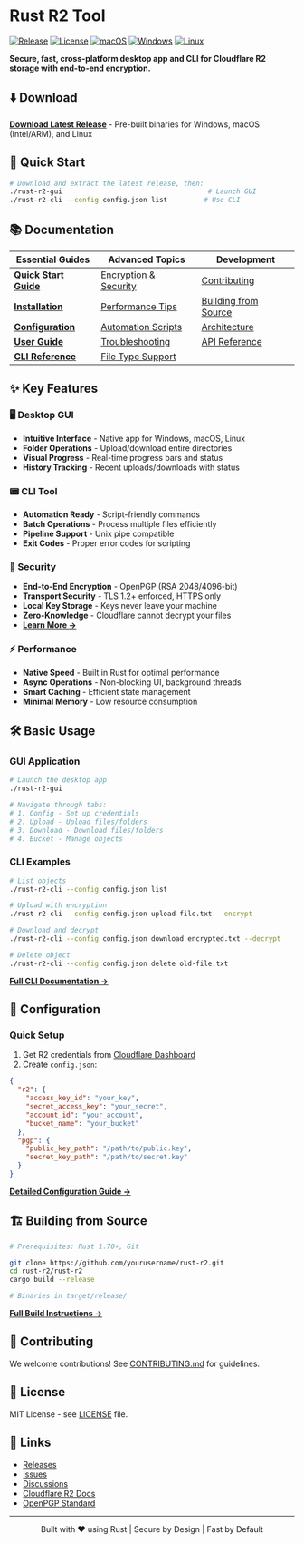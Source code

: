 # Rust R2 Tool

[![Release](https://img.shields.io/github/v/release/yourusername/rust-r2)](https://github.com/yourusername/rust-r2/releases/latest)
[![License](https://img.shields.io/badge/license-MIT-blue.svg)](LICENSE)
[![macOS](https://github.com/yourusername/rust-r2/actions/workflows/build-macos.yml/badge.svg)](https://github.com/yourusername/rust-r2/actions/workflows/build-macos.yml)
[![Windows](https://github.com/yourusername/rust-r2/actions/workflows/build-windows.yml/badge.svg)](https://github.com/yourusername/rust-r2/actions/workflows/build-windows.yml)
[![Linux](https://github.com/yourusername/rust-r2/actions/workflows/build-linux.yml/badge.svg)](https://github.com/yourusername/rust-r2/actions/workflows/build-linux.yml)

**Secure, fast, cross-platform desktop app and CLI for Cloudflare R2 storage with end-to-end encryption.**

## ⬇️ Download

**[Download Latest Release](https://github.com/yourusername/rust-r2/releases/latest)** - Pre-built binaries for Windows, macOS (Intel/ARM), and Linux

## 🚀 Quick Start

```bash
# Download and extract the latest release, then:
./rust-r2-gui                                    # Launch GUI
./rust-r2-cli --config config.json list         # Use CLI
```

## 📚 Documentation

| Essential Guides | Advanced Topics | Development |
|-----------------|-----------------|-------------|
| [**Quick Start Guide**](docs/QUICK_START.md) | [Encryption & Security](docs/ENCRYPTION.md) | [Contributing](CONTRIBUTING.md) |
| [**Installation**](docs/INSTALLATION.md) | [Performance Tips](docs/USER_GUIDE.md#performance-tips) | [Building from Source](docs/INSTALLATION.md#installation-steps) |
| [**Configuration**](docs/CONFIGURATION.md) | [Automation Scripts](docs/CLI_REFERENCE.md#examples) | [Architecture](docs/ARCHITECTURE.md) |
| [**User Guide**](docs/USER_GUIDE.md) | [Troubleshooting](docs/USER_GUIDE.md#troubleshooting) | [API Reference](docs/API.md) |
| [**CLI Reference**](docs/CLI_REFERENCE.md) | [File Type Support](docs/USER_GUIDE.md#file-type-support) | |

## ✨ Key Features

### 🖥️ Desktop GUI
- **Intuitive Interface** - Native app for Windows, macOS, Linux
- **Folder Operations** - Upload/download entire directories
- **Visual Progress** - Real-time progress bars and status
- **History Tracking** - Recent uploads/downloads with status

### 📟 CLI Tool  
- **Automation Ready** - Script-friendly commands
- **Batch Operations** - Process multiple files efficiently
- **Pipeline Support** - Unix pipe compatible
- **Exit Codes** - Proper error codes for scripting

### 🔐 Security
- **End-to-End Encryption** - OpenPGP (RSA 2048/4096-bit)
- **Transport Security** - TLS 1.2+ enforced, HTTPS only
- **Local Key Storage** - Keys never leave your machine
- **Zero-Knowledge** - Cloudflare cannot decrypt your files
- [**Learn More →**](docs/ENCRYPTION.md)

### ⚡ Performance
- **Native Speed** - Built in Rust for optimal performance
- **Async Operations** - Non-blocking UI, background threads
- **Smart Caching** - Efficient state management
- **Minimal Memory** - Low resource consumption

## 🛠️ Basic Usage

### GUI Application
```bash
# Launch the desktop app
./rust-r2-gui

# Navigate through tabs:
# 1. Config - Set up credentials
# 2. Upload - Upload files/folders
# 3. Download - Download files/folders  
# 4. Bucket - Manage objects
```

### CLI Examples
```bash
# List objects
./rust-r2-cli --config config.json list

# Upload with encryption
./rust-r2-cli --config config.json upload file.txt --encrypt

# Download and decrypt
./rust-r2-cli --config config.json download encrypted.txt --decrypt

# Delete object
./rust-r2-cli --config config.json delete old-file.txt
```

[**Full CLI Documentation →**](docs/CLI_REFERENCE.md)

## 🔧 Configuration

### Quick Setup
1. Get R2 credentials from [Cloudflare Dashboard](https://dash.cloudflare.com/)
2. Create `config.json`:
```json
{
  "r2": {
    "access_key_id": "your_key",
    "secret_access_key": "your_secret",
    "account_id": "your_account",
    "bucket_name": "your_bucket"
  },
  "pgp": {
    "public_key_path": "/path/to/public.key",
    "secret_key_path": "/path/to/secret.key"
  }
}
```

[**Detailed Configuration Guide →**](docs/CONFIGURATION.md)

## 🏗️ Building from Source

```bash
# Prerequisites: Rust 1.70+, Git

git clone https://github.com/yourusername/rust-r2.git
cd rust-r2/rust-r2
cargo build --release

# Binaries in target/release/
```

[**Full Build Instructions →**](docs/INSTALLATION.md)

## 🤝 Contributing

We welcome contributions! See [CONTRIBUTING.md](CONTRIBUTING.md) for guidelines.

## 📄 License

MIT License - see [LICENSE](LICENSE) file.

## 🔗 Links

- [Releases](https://github.com/yourusername/rust-r2/releases)
- [Issues](https://github.com/yourusername/rust-r2/issues)
- [Discussions](https://github.com/yourusername/rust-r2/discussions)
- [Cloudflare R2 Docs](https://developers.cloudflare.com/r2/)
- [OpenPGP Standard](https://www.openpgp.org/)

---

<p align="center">
  Built with ❤️ using Rust | Secure by Design | Fast by Default
</p>